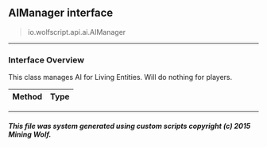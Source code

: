 ## AIManager __interface__

>io.wolfscript.api.ai.AIManager

---

### Interface Overview

This class manages AI for Living Entities. Will do nothing for players.

Method | Type   
--- | :--- 



---



##### This file was system generated using custom scripts copyright (c) 2015 Mining Wolf.
	

